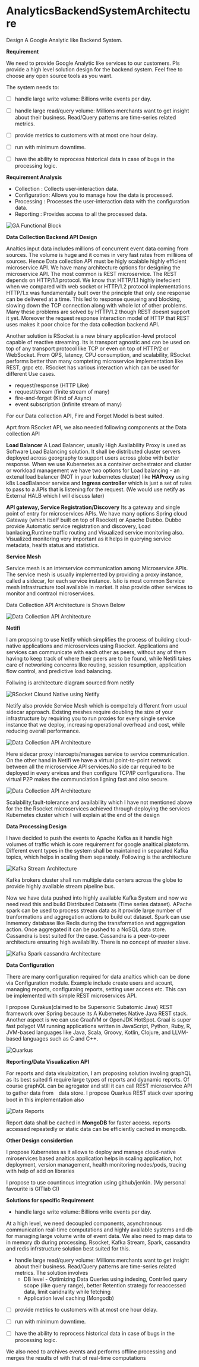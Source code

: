 # AnalyticsBackendSystemArchitecture
 Design A Google Analytic like Backend System. 
 
**Requirement**
 
We need to provide Google Analytic like services to our customers. Pls provide a high level solution design for the backend system. Feel free to choose any open source tools as you want.

The system needs to:

- [ ]  handle large write volume: Billions write events per day.

- [ ] handle large read/query volume: Millions merchants want to get insight about their business. Read/Query patterns are time-series related metrics.

- [ ] provide metrics to customers with at most one hour delay.

- [ ] run with minimum downtime.

- [ ] have the ability to reprocess historical data in case of bugs in the processing logic.


**Requirement Analysis**

*   Collection   : Collects user-interaction data.
*   Configuration: Allows you to manage how the data is processed.
*   Processing   : Processes the user-interaction data with the configuration data.
*   Reporting    : Provides access to all the processed data.


![GA Functional Block](https://res.cloudinary.com/littledata/w_554,c_fit/littledata-blog-images/2017/02/googleanalytics4comp.png)


**Data Collection Backend API Design**

Analtics input data includes millions of concurrent event data coming from sources. The volume is huge and it comes in very fast rates from milliions of sources. Hence Data collection API  must be  higly scalable highly efficient microservice API. We have many architecture options for designing the microservice API. The most common is REST microservice. The REST depends on HTTP/1.1 protocol. We know that HTTP/1.1 highly inefecient when we compared with web socket or HTTP/1.2 protocol implementations. HTTP/1.x was fundamentally built over the principle that only one response can be delivered at a time. This led to response queueing and blocking, slowing down the TCP connection along with whole lot of other problems. Many these problems are solved by HTTP/1.2 though REST doesnt support it yet.  Moreover the request response interaction model of HTTP that REST uses makes it poor choice for the data collection backend API.

Another solution is RSocket is a new binary application-level protocol capable of reactive streaming. Its is transport agnostic and can be used on top of any transport protocol like TCP or even on top of HTTP/2 or WebSocket. From QPS, latency, CPU consumption, and scalability, RSocket performs better than many compteting microservice implementation like REST, grpc etc. RSocket has various interaction  which can be used for different Use cases.
*   request/response (HTTP Like)
*   request/stream (finite stream of many)
*   fire-and-forget (Kind of Async)
*   event subscription (infinite stream of many)

For our Data collection API, Fire and Forget Model is best suited. 


Aprt from RSocket API, we also needed following components at the Data collection API

**Load Balancer**
A Load Balancer, usually High Availability Proxy is used as  Software Load Balancing solution. It shall be distributed cluster servers deployed across georgraphy to support users across globe with better response. When we use Kubernetes as a container orchestrator and cluster or workload management we have two options for Load balancing - an extenal load balancer (NOT in your kubernetes cluster) like **HAProxy** using k8s LoadBalancer service  and **Ingress controller** which is just a set of rules to pass to a APIs that is listening for the request.  (We would use netify as External HALB which I will discuss later)

**API gateway, Service Registration/Discovery**
Its  a gateway and single point of entry for microservices APIs. We have many options Spring cloud Gateway (which itself built on top of Rsocket) or Apache Dubbo. Dubbo provide Automatic service registration and discovery, Load banlacing,Runtime traffic routing and Visualized service monitoring also. Visualized monitoring very important as it helps in querying service metadata, health status and statistics.

**Service Mesh**

Service mesh is an interservice communication among Microservice APIs. The service mesh is usually implemented by providing a proxy instance, called a sidecar, for each service instance. Istio is most common Service mesh infrastructure tool available in market. It also provide other services to monitor and contraol microservices. 


Data Collection API Architecture is Shown Below

![Data Collection API Architecture](https://github.com/binojvr/AnalyticsBackendSystemArchitecture/blob/master/Screenshot_2018-08-15-Proteus-Microservices-Platform-Netifi.png )

**Netifi**

I am propsoing to use Netify which simplifies the process of building cloud-native applications and microservices using Rsocket. Applications and services can communicate with each other as peers, without any of them having to keep track of where their peers are to be found, while Netifi takes care of networking concerns like routing, session resumption, application flow control, and predictive load balancing. 

Follwing is architecture diagram sourced from netify

![RSocket Clound Native using Netify](https://d33wubrfki0l68.cloudfront.net/0c3c98aa547922a0dce36160ac9755c9f00e2439/64eac/assets/images/netifi-arch3.jpeg
)

Netify also provide Service Mesh which is compeltely different from usual sidecar approach. Existing meshes require doubling the size of your infrastructure by requiring you to run proxies for every single service instance that we deploy, increasing operational overhead and cost, while reducing overall performance.

![Data Collection API Architecture](https://github.com/binojvr/AnalyticsBackendSystemArchitecture/blob/master/servicemesh-solutions2.png?raw=true)

Here sidecar proxy intercepts/manages service to service communication. On the other hand in Netifi we have a virtual point-to-point network between all the microservice API services.No side car required to be deployed in every ervices and then configure  TCP/IP  configurations. The virtual P2P makes the communciation ligning fast and also secure. 

![Data Collection API Architecture](https://github.com/binojvr/AnalyticsBackendSystemArchitecture/blob/master/servicemesh-solutions1.png?raw=true)


Scalability,fault-tolerance and availability which I have not mentioned above for the the Rsocket microservices achieved through deploying the services Kubernetes cluster which I will explain at the end of the design

**Data Processing Design**

I have decided to push the events to Apache Kafka as it handle high volumes of traffic which is core requirement for google analtical platoform. Different event types in the system shall be maintained in separated Kafka topics, which helps in scaling them separately.  Following is the architecture 

![Kafka Stream Architecture](https://github.com/binojvr/AnalyticsBackendSystemArchitecture/blob/master/Kafka.png?raw=true)

Kafka brokers cluster shall run multiple data centers across the globe to provide highly available stream pipeline bus.


Now we have data pushed into highly available Kafka System and now we need read this and build Distributed Datasets (Time series dataset). APache spark can be used to process stream data as it provide large number of tranformations and aggregation actions to build out dataset. Spark can use Inmemory database like Redis during the transformation and aggregation action. Once aggregated it can be pushed to a NoSQL data store. Cassandra is best suited for the case. Cassandra is a peer-to-peer architecture ensuring  high availability. There is no concept of master slave.

![Kafka Spark cassandra Architecture](https://github.com/binojvr/AnalyticsBackendSystemArchitecture/blob/master/kafka%20spark.jpg?raw=true)


**Data Configuration**

There are many configuration required for data analtics which can be done via Configuration module. Example include create users and  acount, managing reports, configuraing reports, setting user access etc. This can be implemented with simple REST microservices API.

I propose Qurakus(claimed to be Supersonic Subatomic Java) REST framework over Spring because its A Kubernetes Native Java REST stack. Another aspect is we can use GraalVM or OpenJDK HotSpot. Graal is super fast polygot VM running applications written in JavaScript, Python, Ruby, R, JVM-based languages like Java, Scala, Groovy, Kotlin, Clojure, and LLVM-based languages such as C and C++.

![Quarkus](https://github.com/binojvr/AnalyticsBackendSystemArchitecture/blob/master/quarkus1.png?raw=true)


**Reporting/Data Visualization API**

For reports and data visulaization, I am proposing solution involing graphQL as its best suited fi require large types of reports and dyanamic reports. Of course graphQL can be agregator and still it can call REST microservice API to gather data from　data store. I propose Quarkus REST stack over sporing boot in this implementation also

![Data Reports](https://github.com/binojvr/AnalyticsBackendSystemArchitecture/blob/master/Data%20reports.jpg?raw=true)

Report data shall be cached in **MongoDB** for faster access. reports accessed repeatedly or static data can be efficiently cached in mongodb.

**Other Design considertion**

I propose Kubernetes as it allows to deploy and manage cloud-native miroservices based analtics application helps in scaling application, hot deployment, version management, health monitoring nodes/pods, tracing with help of add on libraries 

I propose to use countinous integration using github/jenkin. (My personal favourite is GITlab CI)


**Solutions for specific Requirement**

*    handle large write volume: Billions write events per day.

At a high level, we need decoupled components, asynchronous communication real-time computations and  highly available systems and db for managing large volume write of event data. We also need to map data to in memory db during processing. Rsocket, Kafka Stream, Spark, cassandra and redis infrstructure solution best suited for this.

*    handle large read/query volume: Millions merchants want to get insight about their business. Read/Query patterns are time-series related metrics.
 The solution involves 
     *   DB level - Optimizing Data Queries using indexing, Contrlled query scope (like query range), better Retention strategy for reaccessed data, limit caridnality while fetching
     *   Application level caching (Mongodb)

- [ ] provide metrics to customers with at most one hour delay.

- [ ] run with minimum downtime.

- [ ] have the ability to reprocess historical data in case of bugs in the processing logic.

We also need to  archives events and performs offline processing and merges the results of with that of real-time computations

 
